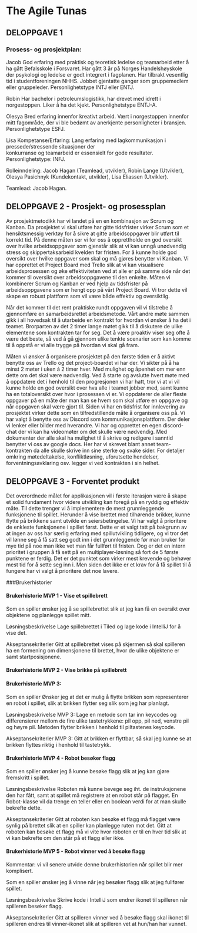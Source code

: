 # The Agile Tunas

## DELOPPGAVE 1

### Prosess- og prosjektplan:

Jacob
God  erfaring med praktisk og teoretisk ledelse og teamarbeid etter å ha gått Befalsskole i Forsvaret.
Har gått 3 år på Norges Handelshøyskole der psykologi og ledelse er  godt integrert i fagplanen. Har
tilbrakt	vesentlig tid i studentforeningen NHHS. Jobbet gjentatte ganger som  gruppemedlem eller gruppeleder.
Personlighetstype INTJ eller ENTJ.

Robin
Har bachelor i petroleumslogistikk, har drevet med idrett i norgestoppen. Liker å ha det kjekt. 
Personlighetstype ENTJ-A.

Olesya
Bred erfaring innenfor kreativt arbeid. Vært i norgestoppen innenfor mitt fagområde, der vi ble bedømt av anerkjente personligheter i bransjen.  
Personlighetstype ESFJ.

Lisa
Kompetanse/Erfaring: Lang erfaring med lagkommunikasjon i pressede/stressende situasjoner der        
konkurranse og teamarbeid er essensielt for gode resultater.
Personlighetstype: INFJ.

Rolleinndeling: Jacob Hagan (Teamlead, utvikler), Robin Lange (Utvikler), Olesya Pasichnyk (Kundekontakt, utvikler), Lisa Eliassen (Utvikler).

Teamlead: Jacob Hagan.

## DELOPPGAVE 2 - Prosjekt- og prosessplan

Av prosjektmetodikk har vi landet på en en kombinasjon av Scrum og Kanban. Da prosjektet vi skal utføre har gitte tidsfrister virker Scrum som et hensiktsmessig verktøy for å sikre at gitte arbeidsoppgaver blir utført til korrekt tid. På denne måten ser vi for oss å opprettholde en god oversikt over hvilke arbeidsoppgaver som gjenstår slik at vi kan unngå unødvendig stress og skippertaksarbeid kvelden før fristen. For å kunne holde god oversikt over hvilke oppgaver som skal og må gjøres benytter vi Kanban. Vi har opprettet et Project Board med Trello slik at vi kan visualisere arbeidsprosessen og øke effektiviteten ved at alle er på samme side når det kommer til oversikt over arbeidsoppgavene til den enkelte.
Måten vi kombinerer Scrum og Kanban er ved hjelp av tidsfrister på arbeidsoppgavene som er hengt opp på vårt Project Board. Vi tror dette vil skape en robust plattform som vil være både effektiv og oversiktlig.

Når det kommer til det rent praktiske rundt oppgaven vil vi tilstrebe å gjennomføre en samarbeidsrettet arbeidsmetode.
Vårt andre møte sammen gikk i all hovedsak til å utarbeide en kontrakt for hvordan vi ønsker å ha det i teamet. Brorparten av det 2 timer lange møtet gikk til å diskutere de ulike elementene som kontrakten tar for seg. Det å være proaktiv viser seg ofte å være det beste, så ved å gå gjennom ulike tenkte scenarier som kan komme til å oppstå er vi alle trygge på hvordan vi skal gå fram.

Måten vi ønsker å organisere prosjektet på den første tiden er å aktivt benytte oss av Trello og det project-boardet vi har der. Vi sikter på å ha minst 2 møter i uken á 2 timer hver. Med mulighet og åpenhet om mer enn dette om det skal være nødvendig. Ved å starte og avslutte hvert møte med å oppdatere det i henhold til den progresjonen vi har hatt, tror vi at vi vil kunne holde en god oversikt over hva alle i teamet jobber med, samt kunne ha en totaloversikt over hvor i prosessen vi er. Vi oppdaterer de aller fleste oppgaver på en måte der man kan se hvem som skal utføre en oppgave og når oppgaven skal være gjort til. Siden vi har en tidsfrist for innlevering av prosjektet virker dette som en tilfredstillende måte å organisere oss på.
Vi har valgt å benytte oss av Discord som kommunikasjonsplattform. Der deler vi lenker eller bilder med hverandre. Vi har og opprettet en egen discord-chat der vi kan ha videomøter om det skulle være nødvendig. Med dokumenter der alle skal ha mulighet til å skrive og redigere i sanntid benytter vi oss av google docs. Her har vi skrevet blant annet team-kontrakten da alle skulle skrive inn sine sterke og svake sider.
For detaljer omkring møtedeltakelse, konfliktløsning, uforutsette hendelser, forventningsavklaring osv. legger vi ved kontrakten i sin helhet.

## DELOPPGAVE 3 - Forventet produkt

Det overordnede målet for applikasjonen vil  i første iterasjon være å skape et solid fundament hvor videre utvikling kan foregå på en ryddig og effektiv måte. Til dette trenger vi å implementere de mest grunnleggende funksjonene til spillet. Herunder å vise brettet med tilhørende brikker, kunne flytte på brikkene samt utvikle en seiersbetingelse.
Vi har valgt å prioritere de enkleste funksjonene i spillet først. Dette er et valgt tatt på bakgrunn av at ingen av oss har særlig erfaring med spillutvikling tidligere, og vi tror det vil lønne seg å få satt seg godt inn i det grunnleggende før man bruker for mye tid på noe man ikke vet man får fullført til fristen. Dog er det en intern prioritet i gruppen å få sett på en multiplayer-løsning så fort de 5 første punktene er ferdig. Det er det punktet som virker mest krevende og behøver mest tid for å sette seg inn i. Men siden det ikke er et krav for å få spillet til å fungere har vi valgt å prioritere det noe lavere.

###Brukerhistorier

#### Brukerhistorie MVP 1 - Vise et spillebrett

Som en spiller 
ønsker jeg å se spillebrettet
slik at jeg kan få en oversikt over objektene og planlegge spillet mitt.

Løsningsbeskrivelse
Lage spillebrettet i Tiled og lage kode i IntelliJ for å vise det.

Akseptansekriterier
Gitt at spillebrettet vises på skjermen så skal 
spilleren ha en formening om dimensjonene til brettet,
hvor de ulike objektene er samt startposisjonene.

#### Brukerhistorie MVP 2 - Vise brikke på spillebrett


#### Brukerhistorie MVP 3:
Som en spiller
Ønsker jeg at det er mulig å flytte brikken som representerer en robot i spillet,
slik at brikken flytter seg slik som jeg har planlagt.

Løsningsbeskrivelse MVP 3:
Lage en metode som tar inn keycodes og differensierer mellom de fire ulike tastetrykkene: pil opp, pil ned, venstre pil og høyre pil.
Metoden flytter brikken i henhold til piltastenes keycode.

Akseptansekriterier MVP 3:
Gitt at brikken er flyttbar, så skal jeg kunne se at brikken flyttes riktig i henhold til tastetrykk.

#### Brukerhistorie MVP 4 - Robot besøker flagg

Som en spiller ønsker jeg å kunne besøke flagg slik at jeg kan gjøre fremskritt i spillet.

Løsningsbeskrivelse
Roboten må kunne bevege seg iht. de instruksjonene den har fått, samt at spillet må registrere at en robot står på flagget.
En Robot-klasse vil da trenge en teller eller en boolean verdi for at man skulle bekrefte dette.

Akseptansekriterier
Gitt at roboten kan besøke et flagg må flagget være synlig på brettet slik at en spiller kan planlegge ruten mot det. 
Gitt at roboten kan besøke et flagg må vi vite hvor roboten er til en hver tid slik at vi kan bekrefte om den står på et flagg eller ikke. 

#### Brukerhistorie MVP 5 - Robot vinner ved å besøke flagg
Kommentar: vi vil senere utvide denne brukerhistorien når spillet blir mer komplisert.

Som en spiller 
ønsker jeg å vinne når jeg besøker flagg
slik at jeg fullfører spillet.

Løsningsbeskrivelse
Skrive kode i IntelliJ som endrer ikonet til spilleren når spilleren besøker flagg.

Akseptansekriterier
Gitt at spilleren vinner ved å besøke flagg skal ikonet til spilleren endres
til vinner-ikonet slik at spilleren vet at hun/han har vunnet. 